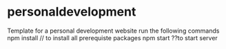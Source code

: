 # personaldevelopment
Template for a personal development website
run the following commands 
npm install // to install all prerequiste packages 
npm start ??to start server
